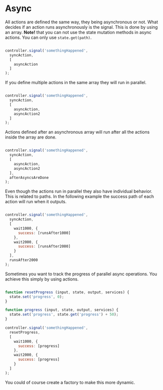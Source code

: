 # Async

All actions are defined the same way, they being asynchronous or not. What decides if an action runs asynchronously is the signal. This is done by using an array. **Note!** that you can not use the state mutation methods in async actions. You can only use `state.get(path)`.

```javascript

controller.signal('somethingHappened',
  syncAction,
  [
    asyncAction
  ]
);
```

If you define multiple actions in the same array they will run in parallel.

```javascript

controller.signal('somethingHappened',
  syncAction,
  [
    asyncAction,
    asyncAction2
  ]
);
```

Actions defined after an asynchronous array will run after all the actions inside the array are done.

```javascript

controller.signal('somethingHappened',
  syncAction,
  [
    asyncAction,
    asyncAction2
  ],
  afterAsyncsAreDone
);
```

Even though the actions run in parallel they also have individual behavior. This is related to paths. In the following example the success path of each action will run when it outputs.

```javascript

controller.signal('somethingHappened',
  syncAction,
  [
    wait1000, {
      success: [runsAfter1000]
    },
    wait2000, {
      success: [runsAfter2000]
    }
  ],
  runsAfter2000
);
```

Sometimes you want to track the progress of parallel async operations. You achieve this simply by using actions.

```javascript

function resetProgress (input, state, output, services) {
  state.set('progress', 0);
}

function progress (input, state, output, services) {
  state.set('progress', state.get('progress') + 50);
}

controller.signal('somethingHappened',
  resetProgress,
  [
    wait1000, {
      success: [progress]
    },
    wait2000, {
      success: [progress]
    }
  ]
);
```

You could of course create a factory to make this more dynamic.
